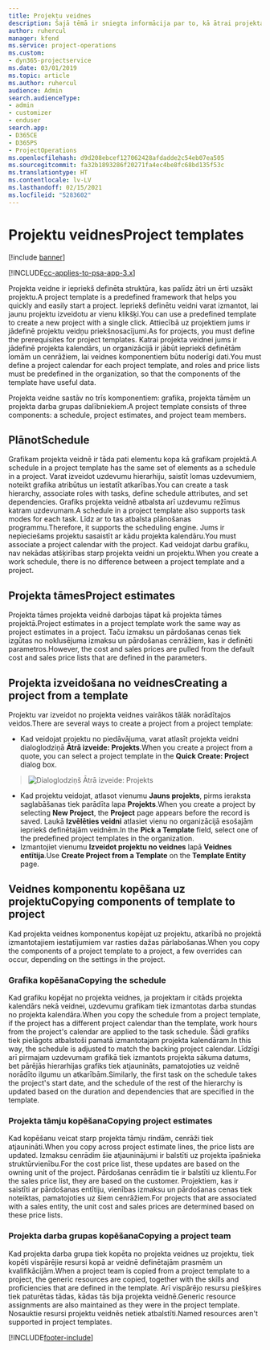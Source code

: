 ```yaml
---
title: Projektu veidnes
description: Šajā tēmā ir sniegta informācija par to, kā ātrai projekta iestatīšanai var izmantot projektu veidnes.
author: ruhercul
manager: kfend
ms.service: project-operations
ms.custom:
- dyn365-projectservice
ms.date: 03/01/2019
ms.topic: article
ms.author: ruhercul
audience: Admin
search.audienceType:
- admin
- customizer
- enduser
search.app:
- D365CE
- D365PS
- ProjectOperations
ms.openlocfilehash: d9d208ebcef127062428afdadde2c54eb07ea505
ms.sourcegitcommit: fa32b1893286f20271fa4ec4be8fc68bd135f53c
ms.translationtype: HT
ms.contentlocale: lv-LV
ms.lasthandoff: 02/15/2021
ms.locfileid: "5283602"
---
```

# <a name="project-templates"></a><span data-ttu-id="1acbf-103">Projektu veidnes</span><span class="sxs-lookup"><span data-stu-id="1acbf-103">Project templates</span></span> 

[!include [banner](../includes/psa-now-project-operations.md)]

[!INCLUDE[cc-applies-to-psa-app-3.x](../includes/cc-applies-to-psa-app-3x.md)]

<span data-ttu-id="1acbf-104">Projekta veidne ir iepriekš definēta struktūra, kas palīdz ātri un ērti uzsākt projektu.</span><span class="sxs-lookup"><span data-stu-id="1acbf-104">A project template is a predefined framework that helps you quickly and easily start a project.</span></span> <span data-ttu-id="1acbf-105">Iepriekš definētu veidni varat izmantot, lai jaunu projektu izveidotu ar vienu klikšķi.</span><span class="sxs-lookup"><span data-stu-id="1acbf-105">You can use a predefined template to create a new project with a single click.</span></span> <span data-ttu-id="1acbf-106">Attiecībā uz projektiem jums ir jādefinē projektu veidņu priekšnosacījumi.</span><span class="sxs-lookup"><span data-stu-id="1acbf-106">As for projects, you must define the prerequisites for project templates.</span></span> <span data-ttu-id="1acbf-107">Katrai projekta veidnei jums ir jādefinē projekta kalendārs, un organizācijā ir jābūt iepriekš definētām lomām un cenrāžiem, lai veidnes komponentiem būtu noderīgi dati.</span><span class="sxs-lookup"><span data-stu-id="1acbf-107">You must define a project calendar for each project template, and roles and price lists must be predefined in the organization, so that the components of the template have useful data.</span></span>

<span data-ttu-id="1acbf-108">Projekta veidne sastāv no trīs komponentiem: grafika, projekta tāmēm un projekta darba grupas dalībniekiem.</span><span class="sxs-lookup"><span data-stu-id="1acbf-108">A project template consists of three components: a schedule, project estimates, and project team members.</span></span>

## <a name="schedule"></a><span data-ttu-id="1acbf-109">Plānot</span><span class="sxs-lookup"><span data-stu-id="1acbf-109">Schedule</span></span>

<span data-ttu-id="1acbf-110">Grafikam projekta veidnē ir tāda pati elementu kopa kā grafikam projektā.</span><span class="sxs-lookup"><span data-stu-id="1acbf-110">A schedule in a project template has the same set of elements as a schedule in a project.</span></span> <span data-ttu-id="1acbf-111">Varat izveidot uzdevumu hierarhiju, saistīt lomas uzdevumiem, noteikt grafika atribūtus un iestatīt atkarības.</span><span class="sxs-lookup"><span data-stu-id="1acbf-111">You can create a task hierarchy, associate roles with tasks, define schedule attributes, and set dependencies.</span></span> <span data-ttu-id="1acbf-112">Grafiks projekta veidnē atbalsta arī uzdevumu režīmus katram uzdevumam.</span><span class="sxs-lookup"><span data-stu-id="1acbf-112">A schedule in a project template also supports task modes for each task.</span></span> <span data-ttu-id="1acbf-113">Līdz ar to tas atbalsta plānošanas programmu.</span><span class="sxs-lookup"><span data-stu-id="1acbf-113">Therefore, it supports the scheduling engine.</span></span> <span data-ttu-id="1acbf-114">Jums ir nepieciešams projektu sasaistīt ar kādu projekta kalendāru.</span><span class="sxs-lookup"><span data-stu-id="1acbf-114">You must associate a project calendar with the project.</span></span> <span data-ttu-id="1acbf-115">Kad veidojat darbu grafiku, nav nekādas atšķirības starp projekta veidni un projektu.</span><span class="sxs-lookup"><span data-stu-id="1acbf-115">When you create a work schedule, there is no difference between a project template and a project.</span></span>

## <a name="project-estimates"></a><span data-ttu-id="1acbf-116">Projekta tāmes</span><span class="sxs-lookup"><span data-stu-id="1acbf-116">Project estimates</span></span>

<span data-ttu-id="1acbf-117">Projekta tāmes projekta veidnē darbojas tāpat kā projekta tāmes projektā.</span><span class="sxs-lookup"><span data-stu-id="1acbf-117">Project estimates in a project template work the same way as project estimates in a project.</span></span> <span data-ttu-id="1acbf-118">Taču izmaksu un pārdošanas cenas tiek izgūtas no noklusējuma izmaksu un pārdošanas cenrāžiem, kas ir definēti parametros.</span><span class="sxs-lookup"><span data-stu-id="1acbf-118">However, the cost and sales prices are pulled from the default cost and sales price lists that are defined in the parameters.</span></span>

## <a name="creating-a-project-from-a-template"></a><span data-ttu-id="1acbf-119">Projekta izveidošana no veidnes</span><span class="sxs-lookup"><span data-stu-id="1acbf-119">Creating a project from a template</span></span>
 
<span data-ttu-id="1acbf-120">Projektu var izveidot no projekta veidnes vairākos tālāk norādītajos veidos.</span><span class="sxs-lookup"><span data-stu-id="1acbf-120">There are several ways to create a project from a project template:</span></span>

- <span data-ttu-id="1acbf-121">Kad veidojat projektu no piedāvājuma, varat atlasīt projekta veidni dialoglodziņā **Ātrā izveide: Projekts**.</span><span class="sxs-lookup"><span data-stu-id="1acbf-121">When you create a project from a quote, you can select a project template in the **Quick Create: Project** dialog box.</span></span>

> ![Dialoglodziņš Ātrā izveide: Projekts](media/project-11.png)

- <span data-ttu-id="1acbf-123">Kad projektu veidojat, atlasot vienumu **Jauns projekts**, pirms ieraksta saglabāšanas tiek parādīta lapa **Projekts**.</span><span class="sxs-lookup"><span data-stu-id="1acbf-123">When you create a project by selecting **New Project**, the **Project** page appears before the record is saved.</span></span> <span data-ttu-id="1acbf-124">Laukā **Izvēlēties veidni** atlasiet vienu no organizācijā esošajām iepriekš definētajām veidnēm.</span><span class="sxs-lookup"><span data-stu-id="1acbf-124">In the **Pick a Template** field, select one of the predefined project templates in the organization.</span></span>
- <span data-ttu-id="1acbf-125">Izmantojiet vienumu **Izveidot projektu no veidnes** lapā **Veidnes entītija**.</span><span class="sxs-lookup"><span data-stu-id="1acbf-125">Use **Create Project from a Template** on the **Template Entity** page.</span></span>

## <a name="copying-components-of-template-to-project"></a><span data-ttu-id="1acbf-126">Veidnes komponentu kopēšana uz projektu</span><span class="sxs-lookup"><span data-stu-id="1acbf-126">Copying components of template to project</span></span>

<span data-ttu-id="1acbf-127">Kad projekta veidnes komponentus kopējat uz projektu, atkarībā no projektā izmantotajiem iestatījumiem var rasties dažas pārlabošanas.</span><span class="sxs-lookup"><span data-stu-id="1acbf-127">When you copy the components of a project template to a project, a few overrides can occur, depending on the settings in the project.</span></span>

### <a name="copying-the-schedule"></a><span data-ttu-id="1acbf-128">Grafika kopēšana</span><span class="sxs-lookup"><span data-stu-id="1acbf-128">Copying the schedule</span></span>

<span data-ttu-id="1acbf-129">Kad grafiku kopējat no projekta veidnes, ja projektam ir citāds projekta kalendārs nekā veidnei, uzdevumu grafikam tiek izmantotas darba stundas no projekta kalendāra.</span><span class="sxs-lookup"><span data-stu-id="1acbf-129">When you copy the schedule from a project template, if the project has a different project calendar than the template, work hours from the project's calendar are applied to the task schedule.</span></span> <span data-ttu-id="1acbf-130">Šādi grafiks tiek pielāgots atbalstoši pamatā izmantotajam projekta kalendāram.</span><span class="sxs-lookup"><span data-stu-id="1acbf-130">In this way, the schedule is adjusted to match the backing project calendar.</span></span> <span data-ttu-id="1acbf-131">Līdzīgi arī pirmajam uzdevumam grafikā tiek izmantots projekta sākuma datums, bet pārējās hierarhijas grafiks tiek atjaunināts, pamatojoties uz veidnē norādīto ilgumu un atkarībām.</span><span class="sxs-lookup"><span data-stu-id="1acbf-131">Similarly, the first task on the schedule takes the project's start date, and the schedule of the rest of the hierarchy is updated based on the duration and dependencies that are specified in the template.</span></span> 

### <a name="copying-project-estimates"></a><span data-ttu-id="1acbf-132">Projekta tāmju kopēšana</span><span class="sxs-lookup"><span data-stu-id="1acbf-132">Copying project estimates</span></span> 

<span data-ttu-id="1acbf-133">Kad kopēšanu veicat starp projekta tāmju rindām, cenrāži tiek atjaunināti.</span><span class="sxs-lookup"><span data-stu-id="1acbf-133">When you copy across project estimate lines, the price lists are updated.</span></span> <span data-ttu-id="1acbf-134">Izmaksu cenrādim šie atjauninājumi ir balstīti uz projekta īpašnieka struktūrvienību.</span><span class="sxs-lookup"><span data-stu-id="1acbf-134">For the cost price list, these updates are based on the owning unit of the project.</span></span> <span data-ttu-id="1acbf-135">Pārdošanas cenrādim tie ir balstīti uz klientu.</span><span class="sxs-lookup"><span data-stu-id="1acbf-135">For the sales price list, they are based on the customer.</span></span> <span data-ttu-id="1acbf-136">Projektiem, kas ir saistīti ar pārdošanas entītiju, vienības izmaksu un pārdošanas cenas tiek noteiktas, pamatojoties uz šiem cenrāžiem.</span><span class="sxs-lookup"><span data-stu-id="1acbf-136">For projects that are associated with a sales entity, the unit cost and sales prices are determined based on these price lists.</span></span>

### <a name="copying-a-project-team"></a><span data-ttu-id="1acbf-137">Projekta darba grupas kopēšana</span><span class="sxs-lookup"><span data-stu-id="1acbf-137">Copying a project team</span></span>

<span data-ttu-id="1acbf-138">Kad projekta darba grupa tiek kopēta no projekta veidnes uz projektu, tiek kopēti vispārējie resursi kopā ar veidnē definētajām prasmēm un kvalifikācijām.</span><span class="sxs-lookup"><span data-stu-id="1acbf-138">When a project team is copied from a project template to a project, the generic resources are copied, together with the skills and proficiencies that are defined in the template.</span></span> <span data-ttu-id="1acbf-139">Arī vispārējo resursu piešķires tiek paturētas tādas, kādas tās bija projekta veidnē.</span><span class="sxs-lookup"><span data-stu-id="1acbf-139">Generic resource assignments are also maintained as they were in the project template.</span></span> <span data-ttu-id="1acbf-140">Nosauktie resursi projektu veidnēs netiek atbalstīti.</span><span class="sxs-lookup"><span data-stu-id="1acbf-140">Named resources aren't supported in project templates.</span></span>


[!INCLUDE[footer-include](../includes/footer-banner.md)]
